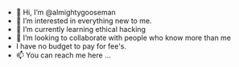 - 👋 Hi, I’m @almightygooseman
- 👀 I’m interested in everything new to me.
- 🌱 I’m currently learning ethical hacking
- 💞️ I’m looking to collaborate with people who know more than me
- I have no budget to pay for fee's.
- 📫 You can reach me here ...

<!---
almightygooseman/almightygooseman is a ✨ special ✨ repository because its `README.md` (this file) appears on your GitHub profile.
You can click the Preview link to take a look at your changes.
--->
